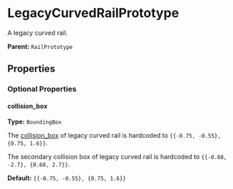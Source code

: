 # LegacyCurvedRailPrototype

A legacy curved rail.

**Parent:** `RailPrototype`

## Properties

### Optional Properties

#### collision_box

**Type:** `BoundingBox`

The [collision_box](prototype:EntityPrototype::collision_box) of legacy curved rail is hardcoded to `{{-0.75, -0.55}, {0.75, 1.6}}`.

The secondary collision box of legacy curved rail is hardcoded to `{{-0.68, -2.7}, {0.68, 2.7}}`.

**Default:** ``{{-0.75, -0.55}, {0.75, 1.6}}``

